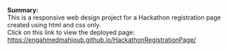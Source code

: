 <strong>Summary:</strong><br/>
This is a responsive web design project for a Hackathon registration page created using html and css only.<br/>
Click on this link to view the deployed page: https://engahmedmahjoub.github.io/HackathonRegistrationPage/
